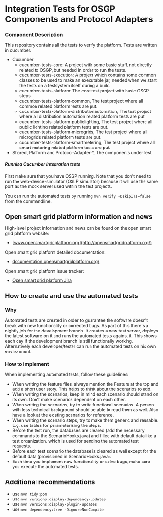 # Integration Tests for OSGP Components and Protocol Adapters

### Component Description

This repository contains all the tests to verify the platform.
Tests are written in cucumber.

- Cucumber
  - cucumber-tests-core: A project with some basic stuff, not directly related to OSGP, but needed in order to run the tests.
  - cucumber-tests-execution: A project which contains some common classes to be used to make an executable jar, needed when we start the tests on a testsystem itself during a build.
  - cucumber-tests-platform: The core test project with basic OSGP steps
  - cucumber-tests-platform-common, The test project where all common related platform tests are put.
  - cucumber-tests-platform-distributionautomation, The test project where all distribution automation related platform tests are put.
  - cucumber-tests-platform-publiclighting, The test project where all public lighting related platform tests are put.
  - cucumber-tests-platform-microgrids, The test project where all microgrids related platform tests are put.
  - cucumber-tests-platform-smartmetering, The test project where all smart metering related platform tests are put.
- Shared, Platform and Protocol-Adapter-*, The components under test

##### Running Cucumber integration tests

First make sure that you have OSGP running. Note that you don't need to run the web-device-simulator (OSLP simulator) because it will use the same port as the mock server used within the test projects.

You can run the automated tests by running 
`mvn verify -DskipITs=false`
from the commandline.

## Open smart grid platform information and news

High-level project information and news can be found on the open smart grid platform website: 
* [www.opensmartgridplatform.org](http://opensmartgridplatform.org/)

Open smart grid platform detailed documentation:
* [documentation.opensmartgridplatform.org/](http://documentation.opensmartgridplatform.org/)

Open smart grid platform issue tracker:
* [Open smart grid platform Jira](https://smartsocietyservices.atlassian.net/projects/OC/issues/)

## How to create and use the automated tests

### Why
Automated tests are created in order to guarantee the software doesn't break with new functionality or corrected bugs. As part of this there's a nightly job for the development branch. It creates a new test server, deploys the latest software on it and runs the automated tests against it. This shows each day if the development branch is still functionally working.
Alternatively each developer/tester can run the automated tests on his own environment.

### How to implement
When implementing automated tests, follow these guidelines:

* When writing the feature files, always mention the Feature at the top and add a short user story. This helps to think about the scenarios to add.
* When writing the scenarios, keep in mind each scenario should stand on its own. Don't make scenarios dependent on each other.
* When writing the scenarios, try to write functional scenarios. A person with less technical background should be able to read them as well. Also have a look at the existing scenarios for reference.
* When writing the scenario steps, try to make them generic and reusable. E.g. use tables for parameterizing the steps.
* Before the test run, the databases are cleared (add the necessary commands to the ScenarioHooks.java) and filled with default data like a test organization, which is used for sending the automated test requests.
* Before each test scenario the database is cleared as well except for the default data (provisioned in ScenarioHooks.java).
* Each time you implement new functionality or solve bugs, make sure you execute the automated tests.

## Additional recommendations

* use ```mvn tidy:pom```
* use ```mvn versions:display-dependency-updates```
* use ```mvn versions:display-plugin-updates```
* use ```mvn dependency:tree -DignoreNonCompile```

